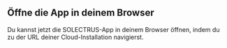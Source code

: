## Öffne die App in deinem Browser

Du kannst jetzt die SOLECTRUS-App in deinem Browser öffnen, indem du zu der URL deiner Cloud-Installation navigierst.

